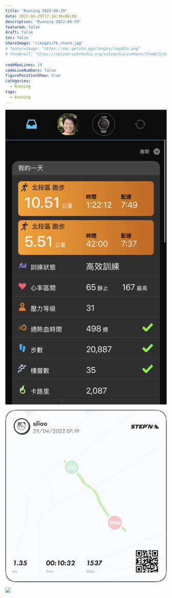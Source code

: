```yaml
---
title: "Running 2022-04-29"
date: 2022-04-29T17:16:36+08:00
description: "Running 2022-04-29"
featured: false
draft: false
toc: false
shareImage: "/images/fb_share.jpg"
# featureImage: "https://mac.getutm.app/images/logo@2x.png"
# thumbnail: "https://upload.wikimedia.org/wikipedia/commons/thumb/5/56/UTM_Logo.png/440px-UTM_Logo.png"

codeMaxLines: 10
codeLineNumbers: false
figurePositionShow: true
categories:
  - Running
tags:
  - Running
---
```



![](/images/2022-04-29-001.jpeg)

![](/images/2022-04-29-002.JPG)

![](/images/2022-04-29-003.png)


